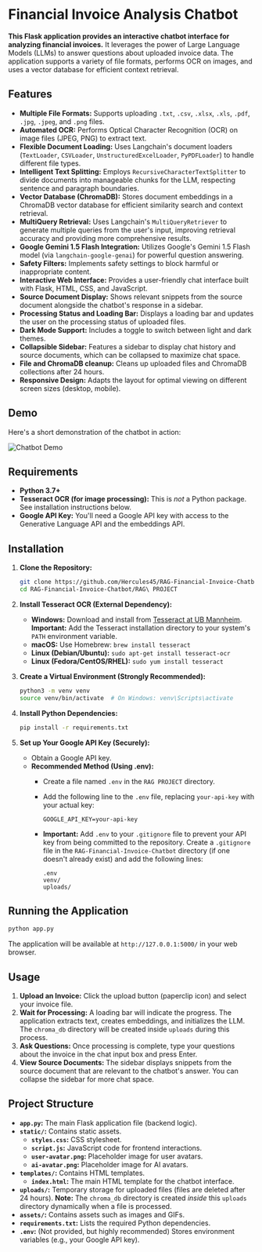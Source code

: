 # Financial Invoice Analysis Chatbot

**This Flask application provides an interactive chatbot interface for analyzing financial invoices.** It leverages the power of Large Language Models (LLMs) to answer questions about uploaded invoice data. The application supports a variety of file formats, performs OCR on images, and uses a vector database for efficient context retrieval.

## Features

*   **Multiple File Formats:** Supports uploading `.txt`, `.csv`, `.xlsx`, `.xls`, `.pdf`, `.jpg`, `.jpeg`, and `.png` files.
*   **Automated OCR:** Performs Optical Character Recognition (OCR) on image files (JPEG, PNG) to extract text.
*   **Flexible Document Loading:** Uses Langchain's document loaders (`TextLoader`, `CSVLoader`, `UnstructuredExcelLoader`, `PyPDFLoader`) to handle different file types.
*   **Intelligent Text Splitting:** Employs `RecursiveCharacterTextSplitter` to divide documents into manageable chunks for the LLM, respecting sentence and paragraph boundaries.
*   **Vector Database (ChromaDB):** Stores document embeddings in a ChromaDB vector database for efficient similarity search and context retrieval.
*   **MultiQuery Retrieval:** Uses Langchain's `MultiQueryRetriever` to generate multiple queries from the user's input, improving retrieval accuracy and providing more comprehensive results.
*   **Google Gemini 1.5 Flash Integration:** Utilizes Google's Gemini 1.5 Flash model (via `langchain-google-genai`) for powerful question answering.
*   **Safety Filters:** Implements safety settings to block harmful or inappropriate content.
*   **Interactive Web Interface:** Provides a user-friendly chat interface built with Flask, HTML, CSS, and JavaScript.
*   **Source Document Display:** Shows relevant snippets from the source document alongside the chatbot's response in a sidebar.
*   **Processing Status and Loading Bar:** Displays a loading bar and updates the user on the processing status of uploaded files.
*   **Dark Mode Support:** Includes a toggle to switch between light and dark themes.
*   **Collapsible Sidebar:** Features a sidebar to display chat history and source documents, which can be collapsed to maximize chat space.
*   **File and ChromaDB cleanup:** Cleans up uploaded files and ChromaDB collections after 24 hours.
*   **Responsive Design:** Adapts the layout for optimal viewing on different screen sizes (desktop, mobile).

## Demo

Here's a short demonstration of the chatbot in action:

![Chatbot Demo](RAG%20PROJECT/assets/chatbot_demo.gif)

## Requirements

*   **Python 3.7+**
*   **Tesseract OCR (for image processing):**  This is *not* a Python package.  See installation instructions below.
*   **Google API Key:**  You'll need a Google API key with access to the Generative Language API and the embeddings API.

## Installation

1.  **Clone the Repository:**

    ```bash
    git clone https://github.com/Hercules45/RAG-Financial-Invoice-Chatbot.git
    cd RAG-Financial-Invoice-Chatbot/RAG\ PROJECT
    ```

2.  **Install Tesseract OCR (External Dependency):**

    *   **Windows:** Download and install from [Tesseract at UB Mannheim](https://github.com/UB-Mannheim/tesseract/wiki).  **Important:** Add the Tesseract installation directory to your system's `PATH` environment variable.
    *   **macOS:**  Use Homebrew: `brew install tesseract`
    *   **Linux (Debian/Ubuntu):**  `sudo apt-get install tesseract-ocr`
    *   **Linux (Fedora/CentOS/RHEL):** `sudo yum install tesseract`

3.  **Create a Virtual Environment (Strongly Recommended):**

    ```bash
    python3 -m venv venv
    source venv/bin/activate  # On Windows: venv\Scripts\activate
    ```

4.  **Install Python Dependencies:**

    ```bash
    pip install -r requirements.txt
    ```

5.  **Set up Your Google API Key (Securely):**

    *   Obtain a Google API key.
    *   **Recommended Method (Using .env):**
        *   Create a file named `.env` in the `RAG PROJECT` directory.
        *   Add the following line to the `.env` file, replacing `your-api-key` with your actual key:

            ```
            GOOGLE_API_KEY=your-api-key
            ```
        *   **Important:** Add `.env` to your `.gitignore` file to prevent your API key from being committed to the repository.  Create a `.gitignore` file in the `RAG-Financial-Invoice-Chatbot` directory (if one doesn't already exist) and add the following lines:
            ```
            .env
            venv/
            uploads/
            ```

## Running the Application

```bash
python app.py
```

The application will be available at `http://127.0.0.1:5000/` in your web browser.

## Usage

1.  **Upload an Invoice:** Click the upload button (paperclip icon) and select your invoice file.
2.  **Wait for Processing:** A loading bar will indicate the progress.  The application extracts text, creates embeddings, and initializes the LLM.  The `chroma_db` directory will be created inside `uploads` during this process.
3.  **Ask Questions:** Once processing is complete, type your questions about the invoice in the chat input box and press Enter.
4.  **View Source Documents:** The sidebar displays snippets from the source document that are relevant to the chatbot's answer.  You can collapse the sidebar for more chat space.

## Project Structure

*   **`app.py`:** The main Flask application file (backend logic).
*   **`static/`:**  Contains static assets.
    *   **`styles.css`:**  CSS stylesheet.
    *   **`script.js`:**  JavaScript code for frontend interactions.
    *   **`user-avatar.png`:** Placeholder image for user avatars.
    *   **`ai-avatar.png`:** Placeholder image for AI avatars.
*   **`templates/`:**  Contains HTML templates.
    *   **`index.html`:** The main HTML template for the chatbot interface.
*   **`uploads/`:**  Temporary storage for uploaded files (files are deleted after 24 hours).  **Note:** The `chroma_db` directory is created *inside* this `uploads` directory dynamically when a file is processed.
*   **`assets/`:** Contains assets such as images and GIFs.
*   **`requirements.txt`:**  Lists the required Python dependencies.
*   **`.env`:** (Not provided, but highly recommended) Stores environment variables (e.g., your Google API key).

